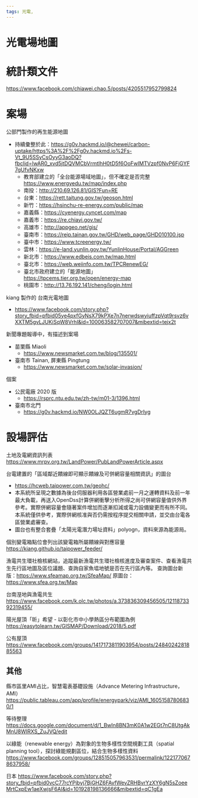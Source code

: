 ```yaml
---
tags: 光電,
---
```


# 光電場地圖


# 統計類文件

https://www.facebook.com/chiawei.chao.5/posts/4205517952799824

# 案場


公部門製作的再生能源地圖
- 持續彙整於此：https://g0v.hackmd.io/@chewei/carbon-uptake/https%3A%2F%2Fg0v.hackmd.io%2Fs-Vt_9U5SSyCsOyyG3aoDQ?fbclid=IwAR0_xvd5jtDQVMCbVrmtlhH0tD5f6OoFwIMTVzpf0NvP6FjGYF7gUfvNKxw
    - 教育部建立的「全台能源場域地圖」，但不確定是否完整 https://www.energyedu.tw/map/index.php
    - 南投：http://210.69.126.81/GIS?Fun=RE
    - 台東：https://rett.taitung.gov.tw/geoson.html
    - 新竹：https://hsinchu-re-energy.com/public/map
    - 嘉義縣：https://cyenergy.cyncet.com/map
    - 嘉義市：https://re.chiayi.gov.tw/
    - 高雄市：http://appgeo.net/gis/
    - 臺南市：https://reip.tainan.gov.tw/GHD/web_page/GHD010100.jsp
    - 臺中市：https://www.tcreenergy.tw/
    - 雲林：https://e-land.yunlin.gov.tw/YunlinHouse/Portal/AGGreen
    - 新北市：https://www.edbeis.com.tw/map.html
    - 臺北市：https://web.weiinfo.com.tw/TPCRenewEG/
    - 臺北市政府建立的「能源地圖」https://tpcems.tier.org.tw/open/energy-map
    - 桃園市：http://13.76.192.141/cheng/login.html


kiang 製作的 台南光電地圖
- https://www.facebook.com/story.php?story_fbid=pfbid05ye4pxfGyNsX79kPXe7n7nerwdswyiuffzpVqt9rsvz6vXXTM5gvLJUKiSqW8Vrhl&id=100063582707007&mibextid=tejx2t


新聞專題報導中，有描述到案場
- 苗栗縣 Miaoli
    - https://www.newsmarket.com.tw/blog/135501/
- 臺南市 Tainan, 屏東縣 Pingtung
    - https://www.newsmarket.com.tw/solar-invasion/

個案
- 公民電廠 2020 版
    - https://rsprc.ntu.edu.tw/zh-tw/m01-3/1396.html
- 臺南市北門
    - https://g0v.hackmd.io/NW0OLJQZT6ugmR7vgDrIyg


# 設場評估

土地及電網資訊列表
https://www.mrpv.org.tw/LandPower/PubLandPowerArticle.aspx

台電建置的「區域鄰近饋線即可顯示饋線及可併網容量相關資訊」的圖台
- https://hcweb.taipower.com.tw/geohc/
- 本系統所呈現之數據為後台伺服器利用各區營業處前一月之運轉資料及前一年最大負載，再送入OpenDss計算併網衝擊分析所得之尚可併網容量值供外界參考。實際併網容量會隨著案件增加而逐漸扣減或電力設備變更而有所不同。本系統僅供參考，實際併網核准與否仍需按程序提交相關申請，並交由台電各區營業處審查。
- 圖台也有整合套疊「太陽光電潛力場址資料」polyogn，資料來源為能源局。

個別變電箱點位會列出該變電箱所屬饋線與對應容量
https://kiang.github.io/taipower_feeder/

漁電共生環社檢核網站，追蹤最新漁電共生環社檢核進度及審查案件、查看漁電共生先行區地圖及區位議題、查詢自家魚塭地號是否在先行區內等。
查詢圖台新版：https://www.sfeamap.org.tw/SfeaMap/
原圖台：https://www.sfea.org.tw/Map

台南溼地與漁電共生
https://www.facebook.com/k.olc.tw/photos/a.373836309456505/1211873392319455/

陽光屋頂「昕」希望 - 以彰化市中小學熱區分布範圍為例
https://easytolearn.tw/GISMAP/Download/2018/5.pdf

公有屋頂
https://www.facebook.com/groups/1417173811903954/posts/2484024281885563

## 其他

縣市區里AMI占比，智慧電表基礎設施（Advance Metering Infrastructure，AMI）
https://public.tableau.com/app/profile/energypark/viz/AMI_16051587806830/1

等待整理
https://docs.google.com/document/d/1_BwIn8BN3mK0A1w2EGt7nC8UtgAkMnU8WIRXS_ZuJVQ/edit

以綠能（renewable energy）為對象的生物多樣性空間規劃工具（spatial planning tool），探討綠能規劃區位，結合生物多樣性資料
https://www.facebook.com/groups/128515057963531/permalink/1221770678637958/

日本
https://www.facebook.com/story.php?story_fbid=pfbid0vcC77rcYPjbyj7BjGHZ6FAvfWevZRHBvrYzXY6gN5sZoeeMrtCxpEw1aeXwjsF6Al&id=101928198136666&mibextid=qC1gEa